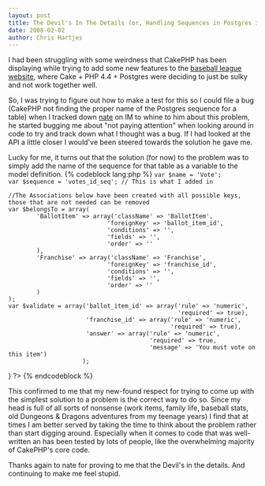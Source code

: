 ```yaml
--- 
layout: post
title: The Devil's In The Details (or, Handling Sequences in Postgres in CakePHP)
date: 2008-02-02
author: Chris Hartjes
---
```

<p>I had been struggling with some weirdness that CakePHP has been displaying while trying to add some new features to the <a href="http://www.ibl.org">baseball league website</a>, where Cake + PHP 4.4 + Postgres were deciding to just be sulky and not work together well.</p>
<p>
So, I was trying to figure out how to make a test for this so I could file a bug (CakePHP not finding the proper name of the Postgres sequence for a table) when I tracked down <a href="http://cake.insertdesignhere.com/">nate</a> on IM to whine to him about this problem, he started bugging me about "not paying attention" when looking around in code to try and track down what I thought was a bug.  If I had looked at the API a little closer I would've been steered towards the solution he gave me.
</p>
<p>
Lucky for me, it turns out that the solution (for now) to the problem was to simply add the name of the sequence for that table as a variable to the model definition.
{% codeblock lang:php %}
<?php
class Vote extends AppModel {

	var $name = 'Vote';
	var $sequence = 'votes_id_seq'; // This is what I added in

	//The Associations below have been created with all possible keys, those that are not needed can be removed
	var $belongsTo = array(
			'BallotItem' => array('className' => 'BallotItem',
								'foreignKey' => 'ballot_item_id',
								'conditions' => '',
								'fields' => '',
								'order' => ''
			),
			'Franchise' => array('className' => 'Franchise',
								'foreignKey' => 'franchise_id',
								'conditions' => '',
								'fields' => '',
								'order' => ''
			)
	);
    var $validate = array('ballot_item_id' => array('rule' => 'numeric',
                                                    'required' => true),
                          'franchise_id' => array('rule' => 'numeric',
                                                  'required' => true),
                          'answer' => array('rule' => 'numeric',
                                            'required' => true,
                                            'message' => 'You must vote on this item')
                         );

}
?>
{% endcodeblock %}
</p>
<p>
This confirmed to me that my new-found respect for trying to come up with the simplest solution to a problem is the correct way to do so.  Since my head is full of all sorts of nonsense (work items, family life, baseball stats, old Dungeons & Dragons adventures from my teenage years) I find that at times I am better served by taking the time to think about the problem rather than start digging around.  Especially when it comes to code that was well-written an has been tested by lots of people, like the overwhelming majority of CakePHP's core code.
</p>
<p>
Thanks again to nate for proving to me that the Devil's in the details.  And continuing to make me feel stupid.
</p>
